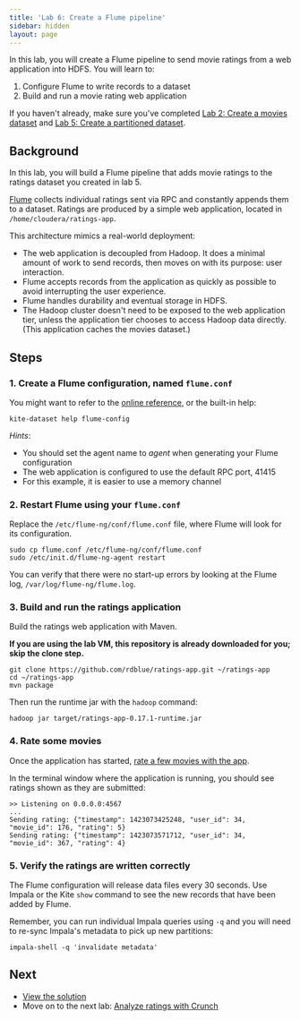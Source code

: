 ```yaml
---
title: 'Lab 6: Create a Flume pipeline'
sidebar: hidden
layout: page
---
```


In this lab, you will create a Flume pipeline to send movie ratings from a web application into HDFS. You will learn to:

1. Configure Flume to write records to a dataset
2. Build and run a movie rating web application

If you haven't already, make sure you've completed [Lab 2: Create a movies dataset][lab-2] and [Lab 5: Create a partitioned dataset][lab-5].

## Background

In this lab, you will build a Flume pipeline that adds movie ratings to the ratings dataset you created in lab 5.

[Flume][flume] collects individual ratings sent via RPC and constantly appends them to a dataset. Ratings are produced by a simple web application, located in `/home/cloudera/ratings-app`.

This architecture mimics a real-world deployment:

* The web application is decoupled from Hadoop. It does a minimal amount of work to send records, then moves on with its purpose: user interaction.
* Flume accepts records from the application as quickly as possible to avoid interrupting the user experience.
* Flume handles durability and eventual storage in HDFS.
* The Hadoop cluster doesn't need to be exposed to the web application tier, unless the application tier chooses to access Hadoop data directly. (This application caches the movies dataset.)

[flume]: https://flume.apache.org/FlumeUserGuide.html

## Steps

### 1. Create a Flume configuration, named `flume.conf`

You might want to refer to the [online reference][cli-flume-config], or the built-in help:

```
kite-dataset help flume-config
```

_Hints_:

* You should set the agent name to _agent_ when generating your Flume configuration
* The web application is configured to use the default RPC port, 41415
* For this example, it is easier to use a memory channel

[cli-flume-config]: http://kitesdk.org/docs/0.17.1/cli-reference.html#flume-config

### 2. Restart Flume using your `flume.conf`

Replace the `/etc/flume-ng/conf/flume.conf` file, where Flume will look for its configuration.

```
sudo cp flume.conf /etc/flume-ng/conf/flume.conf
sudo /etc/init.d/flume-ng-agent restart
```

You can verify that there were no start-up errors by looking at the Flume log, `/var/log/flume-ng/flume.log`.

### 3. Build and run the ratings application

Build the ratings web application with Maven.

**If you are using the lab VM, this repository is already downloaded for you; skip the clone step.**

```
git clone https://github.com/rdblue/ratings-app.git ~/ratings-app
cd ~/ratings-app
mvn package
```

Then run the runtime jar with the `hadoop` command:

```
hadoop jar target/ratings-app-0.17.1-runtime.jar
```

### 4. Rate some movies

Once the application has started, [rate a few movies with the app][ratings-app].

In the terminal window where the application is running, you should see ratings shown as they are submitted:

```
>> Listening on 0.0.0.0:4567
...
Sending rating: {"timestamp": 1423073425248, "user_id": 34, "movie_id": 176, "rating": 5}
Sending rating: {"timestamp": 1423073571712, "user_id": 34, "movie_id": 367, "rating": 4}
```

[ratings-app]: http://localhost:4567/

### 5. Verify the ratings are written correctly

The Flume configuration will release data files every 30 seconds. Use Impala or the Kite `show` command to see the new records that have been added by Flume.

Remember, you can run individual Impala queries using `-q` and you will need to re-sync Impala's metadata to pick up new partitions:

```
impala-shell -q 'invalidate metadata'
```

## Next

* [View the solution][lab-6-solution]
* Move on to the next lab: [Analyze ratings with Crunch][lab-7]

[lab-2]: 2-create-a-movies-dataset.html
[lab-5]: 5-create-a-partitioned-dataset.html
[lab-6-solution]: 6-create-a-flume-pipeline-solution.html
[lab-7]: 7-analyze-ratings-with-crunch.html

